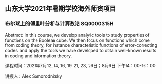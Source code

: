 ## 山东大学2021年暑期学校海外师资项目
### 布尔球上的傅里叶分析与计算数论 SQ0000315H

Abstract: In this course, we develop analytic tools to study properties of functions on the Boolean cube. We then focus on functions which come from coding theory, for instance characteristic functions of error-correcting codes, and apply the tools we have developed to obtain well-known results in coding and information theory.

课程时间：2021年7月12, 14, 16, 19, 21, 23, 26日；8月6日  下午14：00-16：00

讲授人：Alex Samorodnitsky
